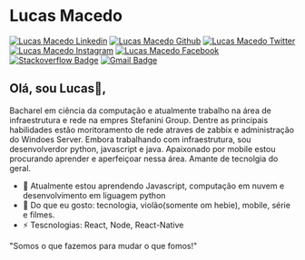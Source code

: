 # Lucas Macedo
[![Lucas Macedo Linkedin](https://img.shields.io/badge/-lucasomac-bluestyle=flat-square&logo=Linkedin&logoColor=white "linkedin")](https://www.linkedin.com/in/lucasomac)
[![Lucas Macedo Github](https://img.shields.io/badge/-lucasomac-lightgrey?logo=github "github")](https://github.com/lucasomac)
[![Lucas Macedo Twitter](https://img.shields.io/badge/-_lucasomac-blue?logo=twitter "twitter")](https://twitter.com/lucasomac)
[![Lucas Macedo Instagram](https://img.shields.io/badge/-lucasomac-E10979?logo=instagram "instagram")](https://instagram.com/lucasomac)
[![Lucas Macedo Facebook](https://img.shields.io/badge/-lucasomac-blue?logo=facebook "facebook")](https://facebook.com/lucasomac) 
[![Stackoverflow Badge](https://img.shields.io/badge/-Stackoverflow-4CA143?style=flat-square&logo=Stackoverflow&logoColor=white)](https://stackoverflow.com/users/11747903/lucas-macedo)
[![Gmail Badge](https://img.shields.io/badge/-lukarado.olv@gmail.com-c14438?style=flat-square&logo=Gmail&logoColor=white)](mailto:lukarado.olv@gmail.com)
## Olá, sou Lucas👋, 
Bacharel em ciência da computação e atualmente trabalho na área de infraestrutura e rede na empres Stefanini Group. Dentre as principais habilidades estão moritoramento de rede atraves de zabbix e administração do Windoes Server. Embora trabalhando com infraestrutura, sou desenvolverdor python, javascript e java. Apaixonado por mobile estou procurando aprender e aperfeiçoar nessa área. Amante de tecnolgia do geral.

- 🌱 Atualmente estou aprendendo Javascript, computação em nuvem e desenvolvimento em liguagem python
- 💬 Do que eu gosto: tecnologia, violão(somente om hebie), mobile, série e filmes.
- ⚡ Tescnologias: React, Node, React-Native

"Somos o que fazemos para mudar o que fomos!" 
